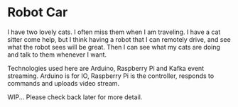# Robot Car

I have two lovely cats. I often miss them when I am traveling. I have a cat sitter come help, but I think having a robot that I can remotely drive, and see what the robot sees will be great. Then I can see what my cats are doing and talk to them whenever I want.   

Technologies used here are Arduino, Raspberry Pi and Kafka event streaming. Arduino is for IO, Raspberry Pi is the controller, responds to commands and uploads video stream. 

WIP... Please check back later for more detail. 
